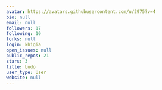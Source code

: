 ```yaml
---
avatar: https://avatars.githubusercontent.com/u/2975?v=4
bio: null
email: null
followers: 17
following: 10
forks: null
login: khigia
open_issues: null
public_repos: 21
stars: 3
title: Ludo
user_type: User
website: null
---
```

